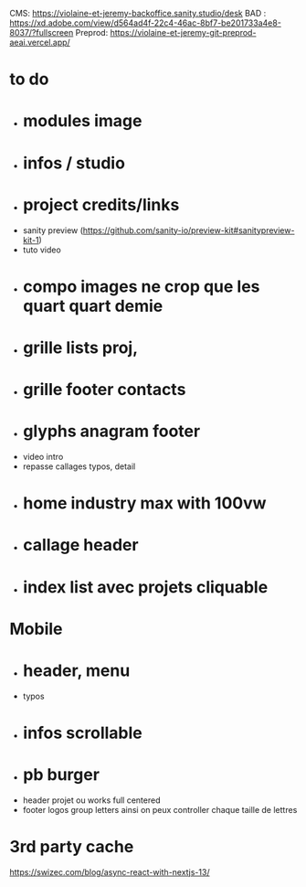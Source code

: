 CMS: https://violaine-et-jeremy-backoffice.sanity.studio/desk
BAD : https://xd.adobe.com/view/d564ad4f-22c4-46ac-8bf7-be201733a4e8-8037/?fullscreen
Preprod: https://violaine-et-jeremy-git-preprod-aeai.vercel.app/

# to do

- # modules image
- # infos / studio
- # project credits/links
- sanity preview (https://github.com/sanity-io/preview-kit#sanitypreview-kit-1)
- tuto video
- # compo images ne crop que les quart quart demie
- # grille lists proj,
- # grille footer contacts
- # glyphs anagram footer
- video intro
- repasse callages typos, detail
- # home industry max with 100vw
- # callage header
- # index list avec projets cliquable

# Mobile

- # header, menu
- typos
- # infos scrollable
- # pb burger
- header projet ou works full centered
- footer logos group letters ainsi on peux controller chaque taille de lettres

# 3rd party cache

https://swizec.com/blog/async-react-with-nextjs-13/

